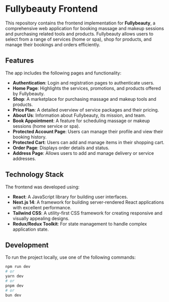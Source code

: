 # Fullybeauty Frontend

This repository contains the frontend implementation for **Fullybeauty**, a comprehensive web application for booking massage and makeup sessions and purchasing related tools and products. Fullybeauty allows users to select from a range of services (home or spa), shop for products, and manage their bookings and orders efficiently.

## Features

The app includes the following pages and functionality:
- **Authentication**: Login and registration pages to authenticate users.
- **Home Page**: Highlights the services, promotions, and products offered by Fullybeauty.
- **Shop**: A marketplace for purchasing massage and makeup tools and products.
- **Price Plan**: A detailed overview of service packages and their pricing.
- **About Us**: Information about Fullybeauty, its mission, and team.
- **Book Appointment**: A feature for scheduling massage or makeup sessions (home service or spa).
- **Protected Account Page**: Users can manage their profile and view their booking history.
- **Protected Cart**: Users can add and manage items in their shopping cart.
- **Order Page**: Displays order details and status.
- **Address Page**: Allows users to add and manage delivery or service addresses.

## Technology Stack

The frontend was developed using:
- **React**: A JavaScript library for building user interfaces.
- **Next.js 14**: A framework for building server-rendered React applications with excellent performance.
- **Tailwind CSS**: A utility-first CSS framework for creating responsive and visually appealing designs.
- **Redux/Redux Toolkit**: For state management to handle complex application state.

## Development

To run the project locally, use one of the following commands:

```bash
npm run dev
# or
yarn dev
# or
pnpm dev
# or
bun dev
